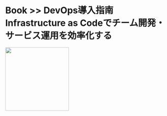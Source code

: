 # Book >> DevOps導入指南 Infrastructure as Codeでチーム開発・サービス運用を効率化する

<img src="https://cover.openbd.jp/9784798147604.jpg" style="width: 200px"/>